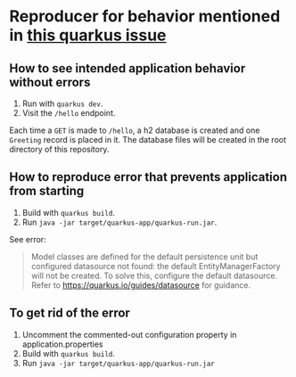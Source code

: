 # Reproducer for behavior mentioned in [this quarkus issue][0]

## How to see intended application behavior without errors

1. Run with `quarkus dev`.
2. Visit the `/hello` endpoint.

Each time a `GET` is made to `/hello`, a h2 database is created and one `Greeting` record is placed in it.
The database files will be created in the root directory of this repository.

## How to reproduce error that prevents application from starting

1. Build with `quarkus build`.
2. Run `java -jar target/quarkus-app/quarkus-run.jar`.

See error:
> Model classes are defined for the default persistence unit <default> but configured datasource <default> not found:
> the default EntityManagerFactory will not be created. To solve this, configure the default datasource.
> Refer to https://quarkus.io/guides/datasource for guidance.

## To get rid of the error

1. Uncomment the commented-out configuration property in application.properties
2. Build with `quarkus build`.
3. Run `java -jar target/quarkus-app/quarkus-run.jar`

[0]: https://github.com/quarkusio/quarkus/issues/29269
